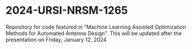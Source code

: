 # 2024-URSI-NRSM-1265
Repository for code featured in "Machine Learning Assisted Optimization Methods for Automated Antenna Design".
This will be updated after the presentation on Friday, January 12, 2024
